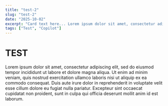 ```yaml
---
title: "test-2"
slug: "test-2"
date: "2025-10-02"
excerpt: "Card text here... Lorem ipsum dolor sit amet, consectetur adipiscing elit, sed do eiusmod tempor incididunt ut labore et dolore magna aliqua."
tags: ["Test", "Copilot"]
---
```


# TEST

Lorem ipsum dolor sit amet, consectetur adipiscing elit, sed do eiusmod tempor incididunt ut labore et dolore magna aliqua. Ut enim ad minim veniam, quis nostrud exercitation ullamco laboris nisi ut aliquip ex ea commodo consequat. Duis aute irure dolor in reprehenderit in voluptate velit esse cillum dolore eu fugiat nulla pariatur. Excepteur sint occaecat cupidatat non proident, sunt in culpa qui officia deserunt mollit anim id est laborum.